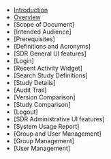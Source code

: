 - [Introduction](#introduction)
- [Overview](#)
- [Scope of Document]
- [Intended Audience]
- [Prerequisites]
- [Definitions and Acronyms]
- [SDR General UI features]
- [Login]
- [Recent Activity Widget]
- [Search Study Definitions]
- [Study Details]
- [Audit Trail]
- [Version Comparison]
- [Study Comparison]
- [Logout]
- [SDR Administrative UI features]
- [System Usage Report]
- [Group and User Management]
- [Group Management]
- [User Management]



